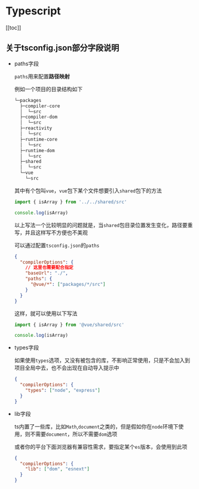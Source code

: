 # Typescript

[[toc]]

## 关于tsconfig.json部分字段说明

- paths字段

  `paths`用来配置**路径映射**

  例如一个项目的目录结构如下

  ```txt
  └─packages
    ├─compiler-core
    │  └─src
    ├─compiler-dom
    │  └─src
    ├─reactivity
    │  └─src
    ├─runtime-core
    │  └─src
    ├─runtime-dom
    │  └─src
    ├─shared
    │  └─src
    └─vue
      └─src
  ```

  其中有个包叫`vue`，`vue`包下某个文件想要引入`shared`包下的方法

  ```js
  import { isArray } from '../../shared/src'

  console.log(isArray)
  ```

  以上写法一个比较明显的问题就是，当`shared`包目录位置发生变化，路径要重写，并且这样写不方便也不美观

  可以通过配置`tsconfig.json`的`paths`

  ```json
  {
    "compilerOptions": {
      // 这里也需要配合指定
      "baseUrl": "./",
      "paths": {
        "@vue/*": ["packages/*/src"]
      }
    }
  }
  ```

  这样，就可以使用以下写法

  ```js
  import { isArray } from '@vue/shared/src'

  console.log(isArray)
  ```

- types字段

  如果使用`types`选项，又没有被包含的库，不影响正常使用，只是不会加入到项目全局中去，也不会出现在自动导入提示中

  ```json
  {
    "compilerOptions": {
      "types": ["node", "express"]
    }
  }
  ```

- lib字段

  ts内置了一些库，比如`Math`,`document`之类的，但是假如你在`node`环境下使用，则不需要`document`，所以不需要`dom`选项

  或者你的平台下面浏览器有兼容性需求，要指定某个`es`版本，会使用到此项

  ```json
  {
    "compilerOptions": {
      "lib": ["dom", "esnext"]
    }
  }
  ```
